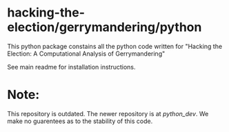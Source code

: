 # hacking-the-election/gerrymandering/python

This python package constains all the python code written for "Hacking the Election: A Computational Analysis of Gerrymandering"

See main readme for installation instructions.


# Note:
This repository is outdated. The newer repository is at *python_dev*. 
We make no guarentees as to the stability of this code. 